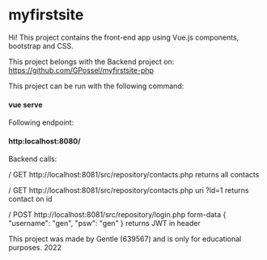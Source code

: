 # myfirstsite

Hi! 
This project contains the front-end app using Vue.js components, bootstrap and CSS.

This project belongs with the Backend project on: https://github.com/GPossel/myfirstsite-php

This project can be run with the following command:

#### vue serve

Following endpoint:

#### http:localhost:8080/



Backend calls:

/ GET http://localhost:8081/src/repository/contacts.php
returns all contacts

/ GET http://localhost:8081/src/repository/contacts.php uri ?id=1
returns contact on id

/ POST http://localhost:8081/src/repository/login.php form-data { "username": "gen", "psw": "gen" }
returns JWT in header


This project was made by Gentle (639567) and is only for educational purposes. 2022
